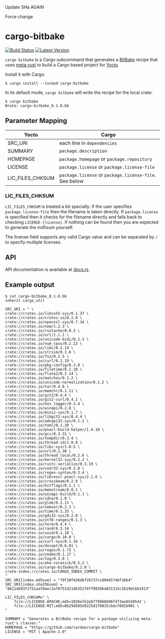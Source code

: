 
Update SHa AGAIN

Force change

# cargo-bitbake

[![Build Status](https://travis-ci.org/cardoe/cargo-bitbake.svg?branch=master)](https://travis-ci.org/cardoe/cargo-bitbake) [![Latest Version](https://img.shields.io/crates/v/cargo-bitbake.svg)](https://crates.io/crates/cargo-bitbake)

`cargo bitbake` is a Cargo subcommand that generates a
[BitBake](https://en.wikipedia.org/wiki/BitBake) recipe that uses
[meta-rust](https://github.com/meta-rust/meta-rust) to build a Cargo based
project for [Yocto](https://yoctoproject.org)

Install it with Cargo:

```
$ cargo install --locked cargo-bitbake
```

In its default mode, `cargo bitbake` will write the recipe for the
local crate:

```
$ cargo bitbake
Wrote: cargo-bitbake_0.1.0.bb
```

## Parameter Mapping
|  Yocto           |          Cargo              |
| ---------------- | --------------------------- |
| SRC_URI          | each line in `dependencies` |
| SUMMARY          | `package.description` |
| HOMEPAGE         | `package.homepage` or `package.repository` |
| LICENSE          | `package.license` or `package.license-file`
| LIC_FILES_CHKSUM | `package.license` or `package.license-file`. See below |

### LIC_FILES_CHKSUM

`LIC_FILES_CHKSUM` is treated a bit specially. If the user specifies `package.license-file` then the
filename is taken directly. If `package.license` is specified then it checks for the filename directly
and falls back to checking `LICENSE-{license}`. If nothing can be found then you are expected to generate
the md5sum yourself.

The license field supports any valid Cargo value and can be separated by `/` to specify multiple licenses.

## API

API documentation is available at [docs.rs](https://docs.rs/crate/cargo-bitbake/).

## Example output
```
$ cat cargo-bitbake_0.1.0.bb
inherit cargo_util

SRC_URI = " \
crate://crates.io/libssh2-sys/0.1.37 \
crate://crates.io/crates-io/0.2.0 \
crate://crates.io/openssl-sys/0.7.14 \
crate://crates.io/nom/1.2.3 \
crate://crates.io/rustache/0.0.3 \
crate://crates.io/url/1.1.1 \
crate://crates.io/unicode-bidi/0.2.3 \
crate://crates.io/num_cpus/0.2.13 \
crate://crates.io/libc/0.2.14 \
crate://crates.io/strsim/0.3.0 \
crate://crates.io/fs2/0.2.5 \
crate://crates.io/curl/0.2.19 \
crate://crates.io/pkg-config/0.3.8 \
crate://crates.io/filetime/0.1.10 \
crate://crates.io/flate2/0.2.14 \
crate://crates.io/matches/0.1.2 \
crate://crates.io/unicode-normalization/0.1.2 \
crate://crates.io/tar/0.4.6 \
crate://crates.io/memchr/0.1.11 \
crate://crates.io/git2/0.4.4 \
crate://crates.io/git2-curl/0.4.1 \
crate://crates.io/env_logger/0.3.4 \
crate://crates.io/winapi/0.2.8 \
crate://crates.io/miniz-sys/0.1.7 \
crate://crates.io/libgit2-sys/0.4.4 \
crate://crates.io/advapi32-sys/0.1.2 \
crate://crates.io/toml/0.1.30 \
crate://crates.io/pnacl-build-helper/1.4.10 \
crate://crates.io/gcc/0.3.31 \
crate://crates.io/tempdir/0.3.4 \
crate://crates.io/thread-id/2.0.0 \
crate://crates.io/libz-sys/1.0.5 \
crate://crates.io/url/0.2.38 \
crate://crates.io/thread_local/0.2.6 \
crate://crates.io/kernel32-sys/0.2.2 \
crate://crates.io/rustc-serialize/0.3.19 \
crate://crates.io/user32-sys/0.2.0 \
crate://crates.io/regex-syntax/0.3.4 \
crate://crates.io/libressl-pnacl-sys/2.1.6 \
crate://crates.io/crossbeam/0.2.9 \
crate://crates.io/bitflags/0.1.1 \
crate://crates.io/memstream/0.0.1 \
crate://crates.io/winapi-build/0.1.1 \
crate://crates.io/idna/0.1.0 \
crate://crates.io/glob/0.2.11 \
crate://crates.io/semver/0.2.3 \
crate://crates.io/time/0.1.35 \
crate://crates.io/gdi32-sys/0.2.0 \
crate://crates.io/utf8-ranges/0.1.3 \
crate://crates.io/term/0.4.4 \
crate://crates.io/rand/0.3.14 \
crate://crates.io/uuid/0.1.18 \
crate://crates.io/cargo/0.10.0 \
crate://crates.io/curl-sys/0.1.34 \
crate://crates.io/docopt/0.6.81 \
crate://crates.io/regex/0.1.73 \
crate://crates.io/cmake/0.1.17 \
crate://crates.io/log/0.3.6 \
crate://crates.io/aho-corasick/0.5.2 \
crate://crates.io/cargo-bitbake/0.1.0 \
crate-index://crates.io/CARGO_INDEX_COMMIT \
"
SRC_URI[index.md5sum] = "79f10f436dbf26737cc80445746f16b4"
SRC_URI[index.sha256sum] = "86114b93f1f51aaf0aec3af0751d214b351f4ff9839ba031315c1b19dcbb1913"

LIC_FILES_CHKSUM=" \
    file://LICENSE-APACHE;md5=1836efb2eb779966696f473ee8540542 \
    file://LICENSE-MIT;md5=0b29d505d9225d1f0815cbdcf602b901 \
"

SUMMARY = "Generates a BitBake recipe for a package utilizing meta-rust's classes."
HOMEPAGE = "https://github.com/cardoe/cargo-bitbake"
LICENSE = "MIT | Apache-2.0"
```
